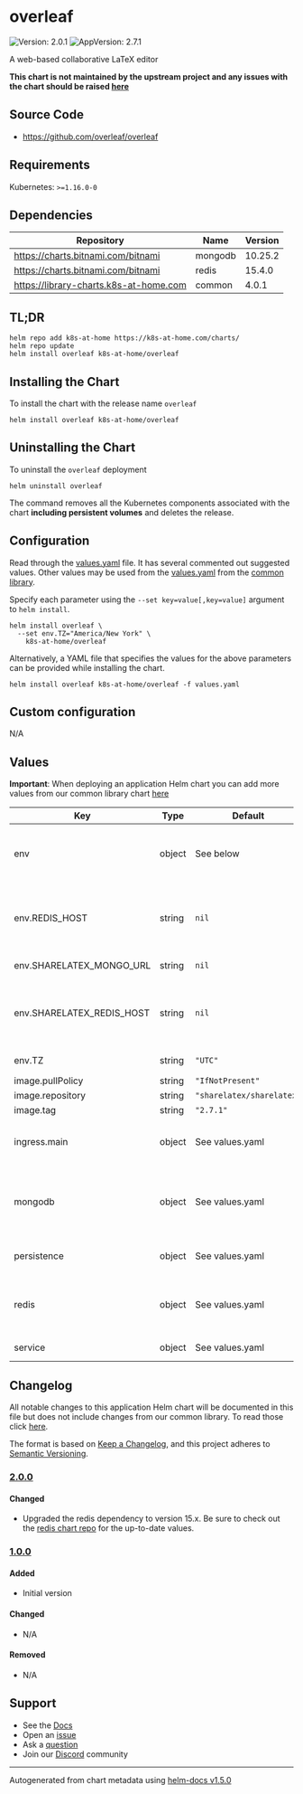 # overleaf

![Version: 2.0.1](https://img.shields.io/badge/Version-2.0.1-informational?style=flat-square) ![AppVersion: 2.7.1](https://img.shields.io/badge/AppVersion-2.7.1-informational?style=flat-square)

A web-based collaborative LaTeX editor

**This chart is not maintained by the upstream project and any issues with the chart should be raised [here](https://github.com/k8s-at-home/charts/issues/new/choose)**

## Source Code

* <https://github.com/overleaf/overleaf>

## Requirements

Kubernetes: `>=1.16.0-0`

## Dependencies

| Repository | Name | Version |
|------------|------|---------|
| https://charts.bitnami.com/bitnami | mongodb | 10.25.2 |
| https://charts.bitnami.com/bitnami | redis | 15.4.0 |
| https://library-charts.k8s-at-home.com | common | 4.0.1 |

## TL;DR

```console
helm repo add k8s-at-home https://k8s-at-home.com/charts/
helm repo update
helm install overleaf k8s-at-home/overleaf
```

## Installing the Chart

To install the chart with the release name `overleaf`

```console
helm install overleaf k8s-at-home/overleaf
```

## Uninstalling the Chart

To uninstall the `overleaf` deployment

```console
helm uninstall overleaf
```

The command removes all the Kubernetes components associated with the chart **including persistent volumes** and deletes the release.

## Configuration

Read through the [values.yaml](./values.yaml) file. It has several commented out suggested values.
Other values may be used from the [values.yaml](https://github.com/k8s-at-home/library-charts/tree/main/charts/stable/common/values.yaml) from the [common library](https://github.com/k8s-at-home/library-charts/tree/main/charts/stable/common).

Specify each parameter using the `--set key=value[,key=value]` argument to `helm install`.

```console
helm install overleaf \
  --set env.TZ="America/New York" \
    k8s-at-home/overleaf
```

Alternatively, a YAML file that specifies the values for the above parameters can be provided while installing the chart.

```console
helm install overleaf k8s-at-home/overleaf -f values.yaml
```

## Custom configuration

N/A

## Values

**Important**: When deploying an application Helm chart you can add more values from our common library chart [here](https://github.com/k8s-at-home/library-charts/tree/main/charts/stable/common)

| Key | Type | Default | Description |
|-----|------|---------|-------------|
| env | object | See below | environment variables. See more environment variables in the [overleaf documentation](https://github.com/overleaf/overleaf/wiki/Configuring-Overleaf). |
| env.REDIS_HOST | string | `nil` | The host name of the Redis instance to use. (Both `SHARELATEX_REDIS_HOST` and `REDIS_HOST` are required) |
| env.SHARELATEX_MONGO_URL | string | `nil` | The URL of the Mongo database to use. |
| env.SHARELATEX_REDIS_HOST | string | `nil` | The host name of the Redis instance to use. (Both `SHARELATEX_REDIS_HOST` and `REDIS_HOST` are required) |
| env.TZ | string | `"UTC"` | Set the container timezone |
| image.pullPolicy | string | `"IfNotPresent"` | image pull policy |
| image.repository | string | `"sharelatex/sharelatex"` | image repository |
| image.tag | string | `"2.7.1"` | image tag |
| ingress.main | object | See values.yaml | Enable and configure ingress settings for the chart under this key. |
| mongodb | object | See values.yaml | Enable and configure mongodb database subchart under this key.    For more options see [mongodb chart documentation](https://github.com/bitnami/charts/tree/master/bitnami/mongodb) |
| persistence | object | See values.yaml | Configure persistence settings for the chart under this key. |
| redis | object | See values.yaml | Enable and configure redis subchart under this key.    For more options see [redis chart documentation](https://github.com/bitnami/charts/tree/master/bitnami/redis) |
| service | object | See values.yaml | Configures service settings for the chart. |

## Changelog

All notable changes to this application Helm chart will be documented in this file but does not include changes from our common library. To read those click [here](https://github.com/k8s-at-home/library-charts/tree/main/charts/stable/common#changelog).

The format is based on [Keep a Changelog](https://keepachangelog.com/en/1.0.0/), and this project adheres to [Semantic Versioning](https://semver.org/spec/v2.0.0.html).

### [2.0.0]

#### Changed

- Upgraded the redis dependency to version 15.x. Be sure to check out the [redis chart repo](https://github.com/bitnami/charts/tree/master/bitnami/redis) for the up-to-date values.

### [1.0.0]

#### Added

- Initial version

#### Changed

- N/A

#### Removed

- N/A

[2.0.0]: #200
[1.0.0]: #100

## Support

- See the [Docs](https://docs.k8s-at-home.com/our-helm-charts/introduction/)
- Open an [issue](https://github.com/k8s-at-home/charts/issues/new/choose)
- Ask a [question](https://github.com/k8s-at-home/organization/discussions)
- Join our [Discord](https://discord.gg/sTMX7Vh) community

----------------------------------------------
Autogenerated from chart metadata using [helm-docs v1.5.0](https://github.com/norwoodj/helm-docs/releases/v1.5.0)
